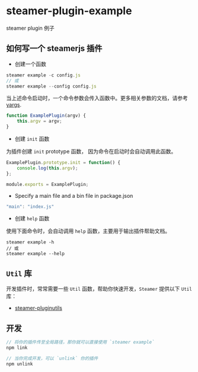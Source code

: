 # steamer-plugin-example

steamer plugin 例子

## 如何写一个 steamerjs 插件

* 创建一个函数

```javascript
steamer example -c config.js
// 或
steamer example --config config.js
```

当上述命令启动时，一个命令参数会传入函数中。更多相关参数的文档，请参考 [yargs](https://github.com/yargs/yargs).

```javascript
function ExamplePlugin(argv) {
	this.argv = argv;
}
```

* 创建 `init` 函数

为插件创建 `init` prototype 函数， 因为命令在启动时会自动调用此函数。

```javascript
ExamplePlugin.prototype.init = function() {
	console.log(this.argv);
};

module.exports = ExamplePlugin;
```

* Specify a main file and a bin file in package.json

```javascript
"main": "index.js"
```

* 创建 `help` 函数

使用下面命令时，会自动调用 `help` 函数，主要用于输出插件帮助文档。

```
steamer example -h
// 或
steamer example --help
```


## `Util` 库

开发插件时，常常需要一些 `Util` 函数，帮助你快速开发，`Steamer` 提供以下 `Util` 库：

* [steamer-pluginutils](https://github.com/SteamerTeam/steamer-pluginutils)


## 开发

```javascript
// 将你的插件传至全局路径，那你就可以直接使用 `steamer example`
npm link

// 当你完成开发，可以 `unlink` 你的插件
npm unlink

```
